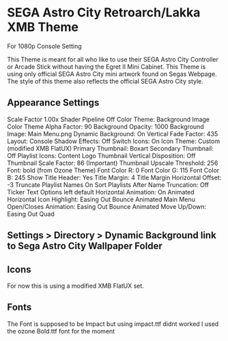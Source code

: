 # SEGA Astro City Retroarch/Lakka XMB Theme
For 1080p Console Setting

This Theme is meant for all who like to use their SEGA Astro City Controller or Arcade Stick without having the Egret II Mini Cabinet.
This Theme is using only official SEGA Astro City mini artwork found on Segas Webpage.
The style of this theme also reflects the official SEGA Astro City style.

## Appearance Settings
Scale Factor 1.00x
Shader Pipeline Off
Color Theme: Background Image
Color Theme Alpha Factor: 90
Background Opacity: 1000
Background Image: Main Menu.png 
Dynamic Background: On
Vertical Fade Factor: 435
Layout: Console
Shadow Effects: Off
Switch Icons: On
Icon Theme: Custom (modified XMB FlatUX)
Primary Thumbnail: Boxart
Secondary Thumbnail: Off
Playlist Icons: Content Logo
Thumbnail Vertical Disposition: Off
Thumbnail Scale Factor: 86 (Important)
Thumbnail Upscale Threshold: 256
Font: bold (from Ozone Theme)
Font Color R: 0
Font Color G: 115
Font Color B: 245
Show Title Header: Yes
Title Margin: 4
Title Margin Horizontal Offset: -3
Truncate Playlist Names On
Sort Playlists After Name Truncation: Off
Ticker Text Options left default
Horizontal Animation: On
Animated Horizontal Icon Highlight: Easing Out Bounce
Animated Main Menu Open/Closes Animation: Easing Out Bounce
Animated Move Up/Down: Easing Out Quad

## Settings > Directory > Dynamic Background link to Sega Astro City Wallpaper Folder

## Icons
For now this is using a modified XMB FlatUX set.

## Fonts
The Font is supposed to be Impact but using impact.ttf didnt worked
I used the ozone Bold.ttf font for the moment
